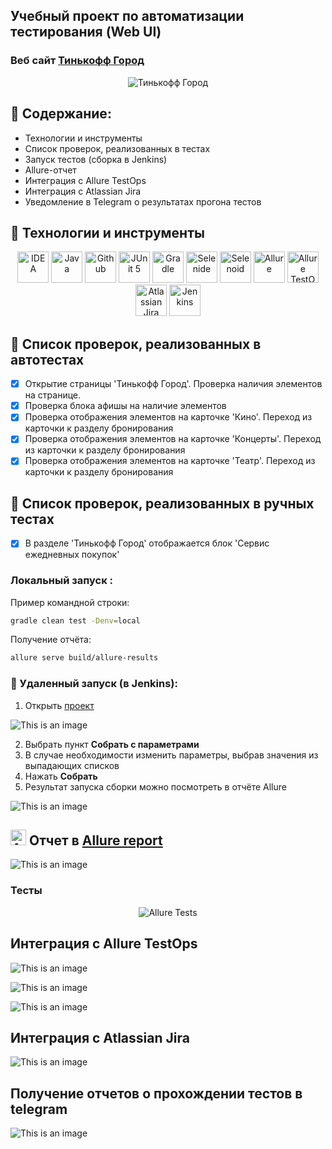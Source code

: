 ## Учебный проект по автоматизации тестирования (Web UI)
### Веб сайт <a target="_blank" href="https://www.tinkoff.ru/gorod/">Тинькофф Город</a>

<p align="center">
<img title="Тинькофф Город" src="images/screens/cover.jpg">
</p>

## :round_pushpin: Содержание:

- Технологии и инструменты
- Список проверок, реализованных в тестах
- Запуск тестов (сборка в Jenkins)
- Allure-отчет
- Интеграция с Allure TestOps
- Интеграция с Atlassian Jira
- Уведомление в Telegram о результатах прогона тестов


## :round_pushpin: Технологии и инструменты

<p align="center">
<a href="https://www.jetbrains.com/idea/"><img src="images/logo/Idea.svg" width="50" height="50"  alt="IDEA"/></a>
<a href="https://www.java.com/"><img src="images/logo/Java.svg" width="50" height="50"  alt="Java"/></a>
<a href="https://github.com/"><img src="images/logo/GitHub.svg" width="50" height="50"  alt="Github"/></a>
<a href="https://junit.org/junit5/"><img src="images/logo/Junit5.svg" width="50" height="50"  alt="JUnit 5"/></a>
<a href="https://gradle.org/"><img src="images/logo/Gradle.svg" width="50" height="50"  alt="Gradle"/></a>
<a href="https://selenide.org/"><img src="images/logo/Selenide.svg" width="50" height="50"  alt="Selenide"/></a>
<a href="https://aerokube.com/selenoid/"><img src="images/logo/Selenoid.svg" width="50" height="50"  alt="Selenoid"/></a>
<a href="https://github.com/allure-framework/allure2"><img src="images/logo/Allure.svg" width="50" height="50"  alt="Allure"/></a>
<a href="https://qameta.io/"><img src="images/logo/Allure_TO.svg" width="50" height="50"  alt="Allure TestOps"/></a>
<a href="https://www.atlassian.com/ru/software/jira"><img src="images/logo/jira-logo.svg" width="50" height="50"  alt="Atlassian Jira"/></a>
<a href="https://www.jenkins.io/"><img src="images/logo/Jenkins.svg" width="50" height="50"  alt="Jenkins"/></a>
</p>

## :round_pushpin:  Список проверок, реализованных в автотестах

- [x] Открытие страницы 'Тинькофф Город'. Проверка наличия элементов на странице.
- [x] Проверка блока афишы на наличие элементов
- [x] Проверка отображения элементов на карточке 'Кино'. Переход из карточки к разделу бронирования
- [x] Проверка отображения элементов на карточке 'Концерты'. Переход из карточки к разделу бронирования
- [x] Проверка отображения элементов на карточке 'Театр'. Переход из карточки к разделу бронирования

## :round_pushpin:  Список проверок, реализованных в ручных тестах

- [x] В разделе 'Тинькофф Город' отображается блок 'Сервис ежедневных покупок'

###  Локальный запуск :
Пример командной строки:
```bash
gradle clean test -Denv=local
```
Получение отчёта:
```bash
allure serve build/allure-results
```

###  :round_pushpin:  Удаленный запуск (в Jenkins):
1. Открыть <a target="_blank" href="https://jenkins.autotests.cloud/job/17-RomanStarkov-project14//">проект</a>

![This is an image](/images/screens/8.jpg)

2. Выбрать пункт **Собрать с параметрами**
3. В случае необходимости изменить параметры, выбрав значения из выпадающих списков
4. Нажать **Собрать**
5. Результат запуска сборки можно посмотреть в отчёте Allure

![This is an image](/images/screens/12.jpg)

## <img src="images/logo/Allure.svg" width="25" height="25"  alt="Allure"/></a> Отчет в <a target="_blank" href="https://jenkins.autotests.cloud/job/17-RomanStarkov-project14/7/allure/">Allure report</a>

![This is an image](/images/screens/13.jpg)

###  Тесты

<p align="center">
<img title="Allure Tests" src="images/screens/14.jpg">
</p>

## Интеграция с Allure TestOps

![This is an image](/images/screens/15.jpg)

![This is an image](/images/screens/10.jpg)

![This is an image](/images/screens/5.jpg)

## Интеграция с Atlassian Jira

![This is an image](/images/screens/9.jpg)

## Получение отчетов о прохождении тестов в telegram

![This is an image](/images/screens/1.jpg)










